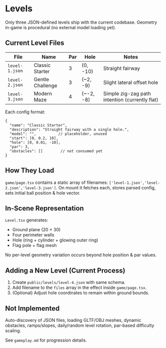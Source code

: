 # Levels

Only three JSON-defined levels ship with the current codebase. Geometry in-game is procedural (no external model loading yet).

## Current Level Files

| File | Name | Par | Hole | Notes |
|------|------|-----|------|-------|
| `level-1.json` | Classic Starter | 3 | (0, -10) | Straight fairway |
| `level-2.json` | Gentle Challenge | 3 | (~2, -9) | Slight lateral offset hole |
| `level-3.json` | Modern Maze | 4 | (~-2, -8) | Simple zig-zag path intention (currently flat) |

Each config format:

```jsonc
{
  "name": "Classic Starter",
  "description": "Straight fairway with a single hole.",
  "model": "",          // placeholder, unused
  "start": [0, 0.2, 10],
  "hole": [0, 0.01, -10],
  "par": 3,
  "obstacles": []        // not consumed yet
}
```

## How They Load

`game/page.tsx` contains a static array of filenames: `['level-1.json','level-2.json','level-3.json']`. On mount it fetches each, stores parsed config, sets initial ball position & hole vector.

## In-Scene Representation

`Level.tsx` generates:

* Ground plane (20 × 30)
* Four perimeter walls
* Hole (ring + cylinder + glowing outer ring)
* Flag pole + flag mesh

No per-level geometry variation occurs beyond hole position & par values.

## Adding a New Level (Current Process)

1. Create `public/levels/level-4.json` with same schema.
2. Add filename to the `files` array in the effect inside `game/page.tsx`.
3. (Optional) Adjust hole coordinates to remain within ground bounds.

## Not Implemented

Auto-discovery of JSON files, loading GLTF/OBJ meshes, dynamic obstacles, ramps/slopes, daily/random level rotation, par-based difficulty scaling.

See `gameplay.md` for progression details.
